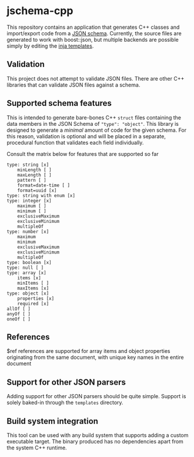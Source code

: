 # jschema-cpp

This repository contains an application that generates C++ classes and import/export code from a [JSON schema](https://json-schema.org/).
Currently, the source files are generated to work with boost::json, but multiple backends are possible simply by editing
the [inja templates]().

## Validation

This project does not attempt to validate JSON files. There are other C++ libraries that can validate JSON files against a schema.

## Supported schema features

This is intended to generate bare-bones C++ `struct` files containing the data members in the JSON Schema of `"type": "object"`. This library is designed to generate a *minimal* amount of code for the given schema. For this reason, validation is optional and will be placed in a separate, procedural function that validates each field individually.

Consult the matrix below for features that are supported so far

    type: string [x]
        minLength [ ]
        maxLength [ ]
        pattern [ ]
        format=date-time [ ]
        format=uuid [x]
    type: string with enum [x]
    type: integer [x]
        maximum [ ]
        minimum [ ]
        exclusiveMaximum
        exclusiveMinimum
        multipleOf
    type: number [x]
        maximum
        minimum
        exclusiveMaximum
        exclusiveMinimum
        multipleOf
    type: boolean [x]
    type: null [ ]
    type: array [x]
        items [x]
        minItems [ ]
        maxItems [x]
    type: object [x]
        properties [x]
        required [x]
    allOf [ ]
    anyOf [ ]
    oneOf [ ] 

## References

$ref references are supported for array items and object properties originating from the same document, with unique key names in the entire document

## Support for other JSON parsers

Adding support for other JSON parsers should be quite simple. Support is solely baked-in through the `templates` directory.

## Build system integration

This tool can be used with any build system that supports adding a custom executable target. The binary produced has no dependencies apart from the system C++ runtime.